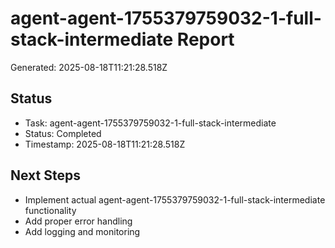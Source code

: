 # agent-agent-1755379759032-1-full-stack-intermediate Report

Generated: 2025-08-18T11:21:28.518Z

## Status
- Task: agent-agent-1755379759032-1-full-stack-intermediate
- Status: Completed
- Timestamp: 2025-08-18T11:21:28.518Z

## Next Steps
- Implement actual agent-agent-1755379759032-1-full-stack-intermediate functionality
- Add proper error handling
- Add logging and monitoring
